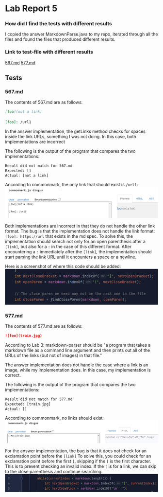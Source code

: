 # Lab Report 5

### How did I find the tests with different results
I copied the answer MarkdownParse.java to my repo, iterated through all the files and found the files that produced different results.

### Link to test-file with different results
[567.md](https://github.com/rmccrystal/markdown-parser/tree/main/test-files/567.md)
[577.md](https://github.com/rmccrystal/markdown-parser/tree/main/test-files/577.md)

## Tests
### 567.md
The contents of 567.md are as follows:
```markdown
[foo](not a link)

[foo]: /url1
```

In the answer implementation, the getLinks method checks for spaces inside the link URLs, something I was not doing.
In this case, both implementations are incorrect

The following is the output of the program that compares the two implementations:
```
Result did not match for 567.md
Expected: []
Actual: [not a link]
```

According to commonmark, the only link that should exist is `/url1`:
![image](media/commonmark-1.png)

Both implementations are incorrect in that they do not handle the other link format. The bug is that the implementation does not handle
the link format: `[foo]: https://url` that exists in the md spec. To solve this, the implementation should search not only for
an open parenthesis after a `[link]`, but also for a `:` in the case of this different format. After encountering a `:` immediately after
the `[link]`, the implementation should start parsing the link URL until it encounters a space or a newline.

Here is a screenshot of where this code should be added:
![image](media/code-1.png)

### 577.md
The contents of 577.md are as follows:
```markdown
![foo](train.jpg)
```

According to Lab 3: markdown-parser should be "a program that takes a markdown file as a command line argument and
then prints out all of the URLs of the links (but not of images) in that file."

The answer implementation does not handle the case where a link is an image, while my implementation does.
In this case, my implementation is correct.

The following is the output of the program that compares the two implementations:
```
Result did not match for 577.md
Expected: [train.jpg]
Actual: []
```

According to commonmark, no links should exist:
![image](media/commonmark-2.png)

For the answer implementation, the bug is that it does not check for an exclamation point before the `[link]`
To solve this, you could check for an exclamation point before the first `[`, skipping if the `[` is the first character.
This is to prevent checking an invalid index. If the `[` is for a link, we can skip to the close parenthesis and continue searching.
![image](media/code-2.png)